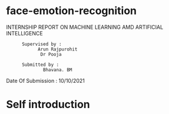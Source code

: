 # face-emotion-recognition

INTERNSHIP REPORT ON MACHINE LEARNING AMD ARTIFICIAL INTELLIGENCE


          Supervised by :
              	Arun Rajpurohit
                 Dr Pooja

          Submitted by :
	              Bhavana. BM

Date Of Submission : 10/10/2021

# Self introduction
